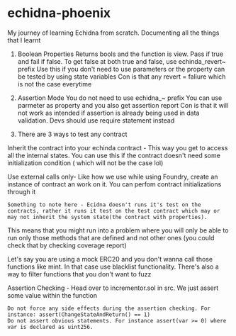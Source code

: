 # echidna-phoenix
My journey of learning Echidna from scratch. Documenting all the things that I learnt

1. Boolean Properties 
Returns bools and the function is view. Pass if true and fail if false. To get false at both true and false, use echinda_revert~ prefix
Use this if you don't need to use parameters or the property can be tested by using state variables 
Con is that any revert = faliure which is not the case everytime 

2. Assertion Mode 
You do not need to use echidna_~ prefix
You can use parmeter as property and you also get assertion report 
Con is that it will not work as intended if assertion is already being used in data validation. Devs should use require statement instead


3. There are 3 ways to test any contract 

Inherit the contract into your echinda contract - This way you get to access all the internal states.
You can use this if the contract doesn't need some initialization condition ( which will not be the case lol)

Use external calls only- Like how we use while using Foundry, create an instance of contract an work on it.
You can perfom contract initializations through it

`Something to note here - Ecidna doesn't runs it's test on the contracts, rather it runs it test on the test contract which may or may not inherit the system state(the contract with properties).`

This means that you might run into a problem where you will only be able to run only those methods that are defined and not other ones (you could check that by checking coverage report)

Let's say you are using a mock ERC20 and you don't wanna call those functions like mint. In that case use blacklist functionality.
There's also a way to filter functions that you don't want to fuzz

Assertion Checking - Head over to incrementor.sol in src.
We just assert some value within the function 

    Do not force any side effects during the assertion checking. For instance: assert(ChangeStateAndReturn() == 1)
    Do not assert obvious statements. For instance assert(var >= 0) where var is declared as uint256.

